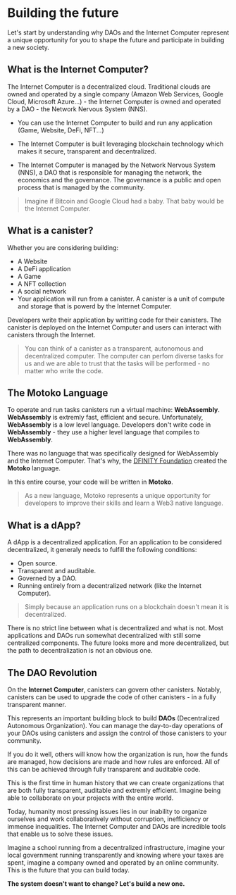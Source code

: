 # Building the future

Let's start by understanding why DAOs and the Internet Computer represent a unique opportunity for you to shape the future and participate in building a new society.

## What is the Internet Computer?

The Internet Computer is a decentralized cloud. Traditional clouds are owned and operated by a single company (Amazon Web Services, Google Cloud, Microsoft Azure...) - the Internet Computer is owned and operated by a DAO - the Network Nervous System (NNS).

- You can use the Internet Computer to build and run any application (Game, Website, DeFi, NFT...)

- The Internet Computer is built leveraging blockchain technology which makes it secure, transparent and decentralized.

- The Internet Computer is managed by the Network Nervous System (NNS), a DAO that is responsible for managing the network, the economics and the governance. The governance is a public and open process that is managed by the community.

> Imagine if Bitcoin and Google Cloud had a baby. That baby would be the Internet Computer.

## What is a canister?
Whether you are considering building:

- A Website
- A DeFi application
- A Game
- A NFT collection
- A social network
- Your application will run from a canister. A canister is a unit of compute and storage that is powerd by the Internet Computer.

Developers write their application by writting code for their canisters. The canister is deployed on the Internet Computer and users can interact with canisters through the Internet.

> You can think of a canister as a transparent, autonomous and decentralized computer. The computer can perfom diverse tasks for us and we are able to trust that the tasks will be performed - no matter who write the code.

## The Motoko Language
To operate and run tasks canisters run a virtual machine: **WebAssembly**. **WebAssembly** is extremly fast, efficient and secure. Unfortunately, **WebAssembly** is a low level language. Developers don't write code in **WebAssembly** - they use a higher level language that compiles to **WebAssembly**.

There was no language that was specifically designed for WebAssembly and the Internet Computer. That's why, the [DFINITY Foundation](https://dfinity.org/) created the **Motoko** language.

In this entire course, your code will be written in **Motoko**.

> As a new language, Motoko represents a unique opportunity for developers to improve their skills and learn a Web3 native language.

## What is a dApp?
A dApp is a decentralized application.
For an application to be considered decentralized, it generaly needs to fulfill the following conditions:

- Open source.
- Transparent and auditable.
- Governed by a DAO.
- Running entirely from a decentralized network (like the Internet Computer).

> Simply because an application runs on a blockchain doesn't mean it is decentralized.

There is no strict line between what is decentralized and what is not. Most applications and DAOs run somewhat decentralized with still some centralized components. The future looks more and more decentralized, but the path to decentralization is not an obvious one.

## The DAO Revolution
On the **Internet Computer**, canisters can govern other canisters. Notably, canisters can be used to upgrade the code of other canisters - in a fully transparent manner.

This represents an important building block to build **DAOs** (Decentralized Autonomous Organization). You can manage the day-to-day operations of your DAOs using canisters and assign the control of those canisters to your community.

If you do it well, others will know how the organization is run, how the funds are managed, how decisions are made and how rules are enforced. All of this can be achieved through fully transparent and auditable code.

This is the first time in human history that we can create organizations that are both fully transparent, auditable and extremly efficient. Imagine being able to collaborate on your projects with the entire world.

Today, humanity most pressing issues lies in our inability to organize ourselves and work collaboratively without corruption, inefficiency or immense inequalities. The Internet Computer and DAOs are incredible tools that enable us to solve these issues.

Imagine a school running from a decentralized infrastructure, imagine your local government running transparently and knowing where your taxes are spent, imagine a company owned and operated by an online community. This is the future that you can build today.

**The system doesn't want to change? Let's build a new one.**